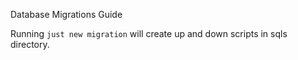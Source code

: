 Database Migrations Guide

Running `just new migration` will create up and down scripts in sqls directory.